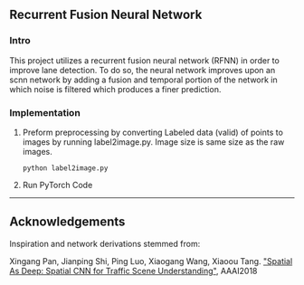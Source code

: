 ## Recurrent Fusion Neural Network

### Intro

This project utilizes a recurrent fusion neural network (RFNN) in order to improve lane detection. To do so, the neural network improves upon an scnn network by adding a fusion and temporal portion of the network in which noise is filtered which produces a finer prediction.

### Implementation

1. Preform preprocessing by converting Labeled data (valid) of points to images by running label2image.py. Image size is same size as the raw images.
    ```Shell
    python label2image.py
    ```

2. Run PyTorch Code


____________________________________________________________________________________________________________________
## Acknowledgements

Inspiration and network derivations stemmed from: 

Xingang Pan, Jianping Shi, Ping Luo, Xiaogang Wang, Xiaoou Tang. ["Spatial As Deep: Spatial CNN for Traffic Scene Understanding"](https://arxiv.org/abs/1712.06080), AAAI2018
